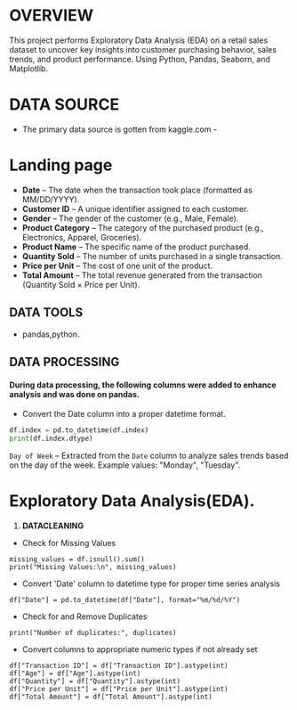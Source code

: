 # OVERVIEW 
This project performs Exploratory Data Analysis (EDA) on a retail sales dataset to uncover key insights into customer purchasing behavior, sales trends, and product performance. Using Python, Pandas, Seaborn, and Matplotlib.
# DATA SOURCE
- The primary data source is gotten from kaggle.com -
# Landing page
- **Date** – The date when the transaction took place (formatted as MM/DD/YYYY).
- **Customer ID** – A unique identifier assigned to each customer.
- **Gender** – The gender of the customer (e.g., Male, Female).
- **Product Category** – The category of the purchased product (e.g., Electronics, Apparel, Groceries).
- **Product Name** – The specific name of the product purchased.
- **Quantity Sold** – The number of units purchased in a single transaction.
- **Price per Unit** – The cost of one unit of the product.
- **Total Amount** – The total revenue generated from the transaction (Quantity Sold × Price per Unit).
## DATA TOOLS
- pandas,python.
## DATA PROCESSING 
#### During data processing, the following columns were added to enhance analysis and was done on **pandas**.
- Convert the Date column into a proper datetime format.

```python
df.index = pd.to_datetime(df.index)
print(df.index.dtype)
```
`Day of Week` – Extracted from the `Date` column to analyze sales trends based on the day of the week.
Example values: "Monday", "Tuesday".
     
# Exploratory Data Analysis(EDA).
1. **DATACLEANING**
-  Check for Missing Values
```
missing_values = df.isnull().sum()
print("Missing Values:\n", missing_values)
```
- Convert 'Date' column to datetime type for proper time series analysis
```
df["Date"] = pd.to_datetime(df["Date"], format="%m/%d/%Y")
```
- Check for and Remove Duplicates
```duplicates = df.duplicated().sum()
print("Number of duplicates:", duplicates)
```
- Convert columns to appropriate numeric types if not already set
```
df["Transaction ID"] = df["Transaction ID"].astype(int)
df["Age"] = df["Age"].astype(int)
df["Quantity"] = df["Quantity"].astype(int)
df["Price per Unit"] = df["Price per Unit"].astype(int)
df["Total Amount"] = df["Total Amount"].astype(int)
```






